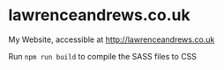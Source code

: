 # lawrenceandrews.co.uk
My Website, accessible at http://lawrenceandrews.co.uk

Run `npm run build` to compile the SASS files to CSS
